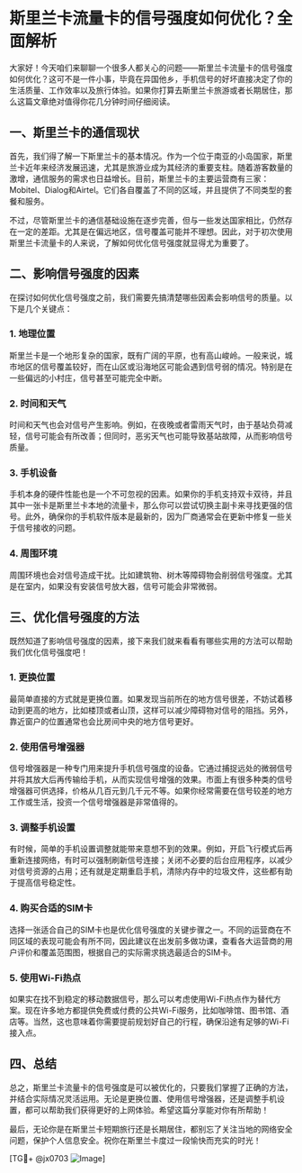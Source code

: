 # 斯里兰卡流量卡的信号强度如何优化？全面解析

大家好！今天咱们来聊聊一个很多人都关心的问题——斯里兰卡流量卡的信号强度如何优化？这可不是一件小事，毕竟在异国他乡，手机信号的好坏直接决定了你的生活质量、工作效率以及旅行体验。如果你打算去斯里兰卡旅游或者长期居住，那么这篇文章绝对值得你花几分钟时间仔细阅读。

## 一、斯里兰卡的通信现状

首先，我们得了解一下斯里兰卡的基本情况。作为一个位于南亚的小岛国家，斯里兰卡近年来经济发展迅速，尤其是旅游业成为其经济的重要支柱。随着游客数量的激增，通信服务的需求也日益增长。目前，斯里兰卡的主要运营商有三家：Mobitel、Dialog和Airtel。它们各自覆盖了不同的区域，并且提供了不同类型的套餐和服务。

不过，尽管斯里兰卡的通信基础设施在逐步完善，但与一些发达国家相比，仍然存在一定的差距。尤其是在偏远地区，信号覆盖可能并不理想。因此，对于初次使用斯里兰卡流量卡的人来说，了解如何优化信号强度就显得尤为重要了。

## 二、影响信号强度的因素

在探讨如何优化信号强度之前，我们需要先搞清楚哪些因素会影响信号的质量。以下是几个关键点：

### 1. 地理位置
斯里兰卡是一个地形复杂的国家，既有广阔的平原，也有高山峻岭。一般来说，城市地区的信号覆盖较好，而在山区或沿海地区可能会遇到信号弱的情况。特别是在一些偏远的小村庄，信号甚至可能完全中断。

### 2. 时间和天气
时间和天气也会对信号产生影响。例如，在夜晚或者雷雨天气时，由于基站负荷减轻，信号可能会有所改善；但同时，恶劣天气也可能导致基站故障，从而影响信号质量。

### 3. 手机设备
手机本身的硬件性能也是一个不可忽视的因素。如果你的手机支持双卡双待，并且其中一张卡是斯里兰卡本地的流量卡，那么你可以尝试切换主副卡来寻找更强的信号。此外，确保你的手机软件版本是最新的，因为厂商通常会在更新中修复一些关于信号接收的问题。

### 4. 周围环境
周围环境也会对信号造成干扰。比如建筑物、树木等障碍物会削弱信号强度。尤其是在室内，如果没有安装信号放大器，信号可能会非常微弱。

## 三、优化信号强度的方法

既然知道了影响信号强度的因素，接下来我们就来看看有哪些实用的方法可以帮助我们优化信号强度吧！

### 1. 更换位置
最简单直接的方式就是更换位置。如果发现当前所在的地方信号很差，不妨试着移动到更高的地方，比如楼顶或者山顶，这样可以减少障碍物对信号的阻挡。另外，靠近窗户的位置通常也会比房间中央的地方信号更好。

### 2. 使用信号增强器
信号增强器是一种专门用来提升手机信号强度的设备。它通过捕捉远处的微弱信号并将其放大后再传输给手机，从而实现信号增强的效果。市面上有很多种类的信号增强器可供选择，价格从几百元到几千元不等。如果你经常需要在信号较差的地方工作或生活，投资一个信号增强器是非常值得的。

### 3. 调整手机设置
有时候，简单的手机设置调整就能带来意想不到的效果。例如，开启飞行模式后再重新连接网络，有时可以强制刷新信号连接；关闭不必要的后台应用程序，以减少对信号资源的占用；还有就是定期重启手机，清除内存中的垃圾文件，这些都有助于提高信号稳定性。

### 4. 购买合适的SIM卡
选择一张适合自己的SIM卡也是优化信号强度的关键步骤之一。不同的运营商在不同区域的表现可能会有所不同，因此建议在出发前多做功课，查看各大运营商的用户评价和覆盖范围图，根据自己的实际需求挑选最适合的SIM卡。

### 5. 使用Wi-Fi热点
如果实在找不到稳定的移动数据信号，那么可以考虑使用Wi-Fi热点作为替代方案。现在许多地方都提供免费或付费的公共Wi-Fi服务，比如咖啡馆、图书馆、酒店等。当然，这也意味着你需要提前规划好自己的行程，确保沿途有足够的Wi-Fi接入点。

## 四、总结

总之，斯里兰卡流量卡的信号强度是可以被优化的，只要我们掌握了正确的方法，并结合实际情况灵活运用。无论是更换位置、使用信号增强器，还是调整手机设置，都可以帮助我们获得更好的上网体验。希望这篇分享能对你有所帮助！

最后，无论你是在斯里兰卡短期旅行还是长期居住，都别忘了关注当地的网络安全问题，保护个人信息安全。祝你在斯里兰卡度过一段愉快而充实的时光！

[TG💪+ @jx0703 ![Image](https://github.com/user-attachments/assets/dbca1d08-cadb-493c-b0ec-ad6f7a83f270)]